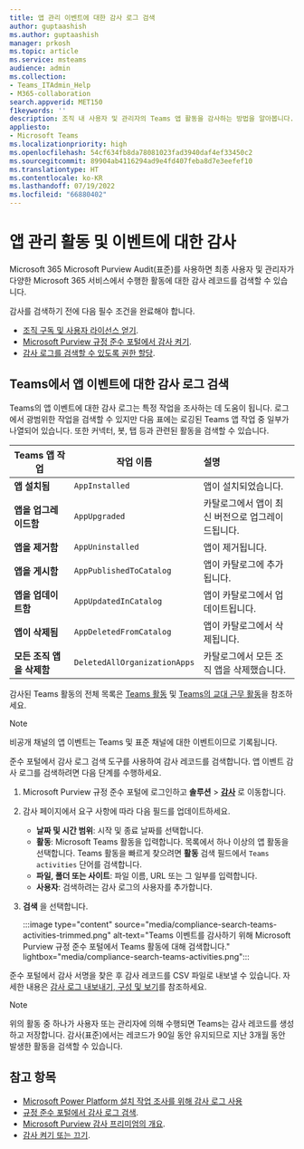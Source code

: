 ```yaml
---
title: 앱 관리 이벤트에 대한 감사 로그 검색
author: guptaashish
ms.author: guptaashish
manager: prkosh
ms.topic: article
ms.service: msteams
audience: admin
ms.collection:
- Teams_ITAdmin_Help
- M365-collaboration
search.appverid: MET150
f1keywords: ''
description: 조직 내 사용자 및 관리자의 Teams 앱 활동을 감사하는 방법을 알아봅니다.
appliesto:
- Microsoft Teams
ms.localizationpriority: high
ms.openlocfilehash: 54cf634fb8da78081023fad3940daf4ef33450c2
ms.sourcegitcommit: 89904ab4116294ad9e4fd407feba8d7e3eefef10
ms.translationtype: HT
ms.contentlocale: ko-KR
ms.lasthandoff: 07/19/2022
ms.locfileid: "66880402"
---
```

# <a name="audit-for-app-management-activities-and-events"></a>앱 관리 활동 및 이벤트에 대한 감사

Microsoft 365 Microsoft Purview Audit(표준)를 사용하면 최종 사용자 및 관리자가 다양한 Microsoft 365 서비스에서 수행한 활동에 대한 감사 레코드를 검색할 수 있습니다.

감사를 검색하기 전에 다음 필수 조건을 완료해야 합니다.

* [조직 구독 및 사용자 라이선스 얻기](/microsoft-365/compliance/set-up-basic-audit).
* [Microsoft Purview 규정 준수 포털에서 감사 켜기](/microsoft-365/compliance/turn-audit-log-search-on-or-off).
* [감사 로그를 검색할 수 있도록 권한 할당](/microsoft-365/compliance/set-up-basic-audit).

## <a name="search-the-audit-logs-for-app-events-in-teams"></a>Teams에서 앱 이벤트에 대한 감사 로그 검색

Teams의 앱 이벤트에 대한 감사 로그는 특정 작업을 조사하는 데 도움이 됩니다. 로그에서 광범위한 작업을 검색할 수 있지만 다음 표에는 로깅된 Teams 앱 작업 중 일부가 나열되어 있습니다. 또한 커넥터, 봇, 탭 등과 관련된 활동을 검색할 수 있습니다.

| Teams 앱 작업                  | 작업 이름                | 설명                                              |
|-----------------------------------|------------------------------|:---------------------------------------------------------|
| **앱 설치됨**                 | `AppInstalled`               | 앱이 설치되었습니다.                                     |
| **앱을 업그레이드함**                  | `AppUpgraded`                | 카탈로그에서 앱이 최신 버전으로 업그레이드됩니다. |
| **앱을 제거함**               | `AppUninstalled`             | 앱이 제거됩니다.                                   |
| **앱을 게시함**                 | `AppPublishedToCatalog`      | 앱이 카탈로그에 추가됩니다.                          |
| **앱을 업데이트함**                   | `AppUpdatedInCatalog`        | 앱이 카탈로그에서 업데이트됩니다.                        |
| **앱이 삭제됨**                   | `AppDeletedFromCatalog`      | 앱이 카탈로그에서 삭제됩니다.                      |
| **모든 조직 앱을 삭제함** | `DeletedAllOrganizationApps` | 카탈로그에서 모든 조직 앱을 삭제했습니다.          |

감사된 Teams 활동의 전체 목록은 [Teams 활동](audit-log-events.md#teams-activities) 및 [Teams의 교대 근무 활동](audit-log-events.md#shifts-in-teams-activities)을 참조하세요.

> [!NOTE]
> 비공개 채널의 앱 이벤트는 Teams 및 표준 채널에 대한 이벤트이므로 기록됩니다.

준수 포털에서 감사 로그 검색 도구를 사용하여 감사 레코드를 검색합니다. 앱 이벤트 감사 로그를 검색하려면 다음 단계를 수행하세요.

1. Microsoft Purview 규정 준수 포털에 로그인하고 **솔루션** > **[감사](https://compliance.microsoft.com/auditlogsearch)** 로 이동합니다.
1. 감사 페이지에서 요구 사항에 따라 다음 필드를 업데이트하세요.

   * **날짜 및 시간 범위**: 시작 및 종료 날짜를 선택합니다.
   * **활동**: Microsoft Teams 활동을 입력합니다. 목록에서 하나 이상의 앱 활동을 선택합니다. Teams 활동을 빠르게 찾으려면 **활동** 검색 필드에서 `Teams activities` 단어를 검색합니다.
   * **파일, 폴더 또는 사이트**: 파일 이름, URL 또는 그 일부를 입력합니다.
   * **사용자**: 검색하려는 감사 로그의 사용자를 추가합니다.

1. **검색** 을 선택합니다.

   :::image type="content" source="media/compliance-search-teams-activities-trimmed.png" alt-text="Teams 이벤트를 감사하기 위해 Microsoft Purview 규정 준수 포털에서 Teams 활동에 대해 검색합니다." lightbox="media/compliance-search-teams-activities.png":::

준수 포털에서 감사 서명을 찾은 후 감사 레코드를 CSV 파일로 내보낼 수 있습니다. 자세한 내용은 [감사 로그 내보내기, 구성 및 보기](/microsoft-365/compliance/export-view-audit-log-records)를 참조하세요.

> [!NOTE]
> 위의 활동 중 하나가 사용자 또는 관리자에 의해 수행되면 Teams는 감사 레코드를 생성하고 저장합니다. 감사(표준)에서는 레코드가 90일 동안 유지되므로 지난 3개월 동안 발생한 활동을 검색할 수 있습니다.

## <a name="see-also"></a>참고 항목

* [Microsoft Power Platform 설치 작업 조사를 위해 감사 로그 사용](manage-power-platform-apps.md#use-audit-logs-to-investigate-microsoft-power-platform-installation-activity)
* [규정 준수 포털에서 감사 로그 검색](/microsoft-365/compliance/search-the-audit-log-in-security-and-compliance).
* [Microsoft Purview 감사 프리미엄의 개요](/microsoft-365/compliance/advanced-audit).
* [감사 켜기 또는 끄기](/microsoft-365/compliance/turn-audit-log-search-on-or-off).
